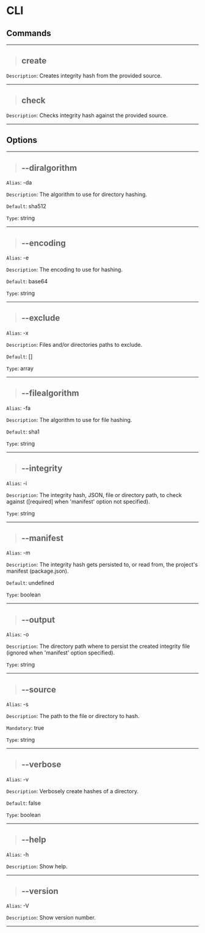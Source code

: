 # CLI

## Commands

---

>## create

`Description`: Creates integrity hash from the provided source.

---

>## check

`Description`: Checks integrity hash against the provided source.

---

## Options

---

>## --diralgorithm

`Alias`: -da

`Description`: The algorithm to use for directory hashing.

`Default`: sha512

`Type`: string

---

>## --encoding

`Alias`: -e

`Description`: The encoding to use for hashing.

`Default`: base64

`Type`: string

---

>## --exclude

`Alias`: -x

`Description`: Files and/or directories paths to exclude.

`Default`: []

`Type`: array

---

>## --filealgorithm

`Alias`: -fa

`Description`: The algorithm to use for file hashing.

`Default`: sha1

`Type`: string

---

>## --integrity

`Alias`: -i

`Description`: The integrity hash, JSON, file or directory path, to check against ([required] when 'manifest' option not specified).

`Type`: string

---

>## --manifest

`Alias`: -m

`Description`: The integrity hash gets persisted to, or read from, the project's manifest (package.json).

`Default`: undefined

`Type`: boolean

---

>## --output

`Alias`: -o

`Description`: The directory path where to persist the created integrity file (ignored when 'manifest' option specified).

`Type`: string

---

>## --source

`Alias`: -s

`Description`: The path to the file or directory to hash.

`Mandatory`: true

`Type`: string

---

>## --verbose

`Alias`: -v

`Description`: Verbosely create hashes of a directory.

`Default`: false

`Type`: boolean

---

>## --help

`Alias`: -h

`Description`: Show help.

---

>## --version

`Alias`: -V

`Description`: Show version number.

---
